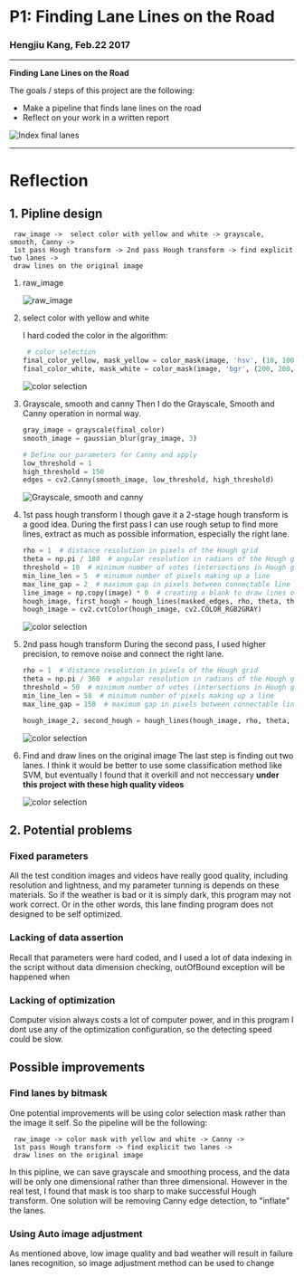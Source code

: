 # **P1: Finding Lane Lines on the Road**

### Hengjiu Kang, Feb.22 2017

---

**Finding Lane Lines on the Road**

The goals / steps of this project are the following:
* Make a pipeline that finds lane lines on the road
* Reflect on your work in a written report

![Index final lanes](./images/final_lanes.png)

---

# Reflection

## 1. Pipline design
```
 raw_image ->  select color with yellow and white -> grayscale, smooth, Canny ->
 1st pass Hough transform -> 2nd pass Hough transform -> find explicit two lanes ->
 draw lines on the original image
```



1. raw_image

    ![raw_image](./images/raw.png)
2. select color with yellow and white

    I hard coded the color in the algorithm:
    ```python
     # color selection
    final_color_yellow, mask_yellow = color_mask(image, 'hsv', (10, 100, 100), (30, 255, 255))
    final_color_white, mask_white = color_mask(image, 'bgr', (200, 200, 200), (255, 255, 255))
    ```

    ![color selection](./images/color_select.png)
3. Grayscale, smooth and canny
    Then I do the Grayscale, Smooth and Canny operation in normal way.
    ```python
    gray_image = grayscale(final_color)
    smooth_image = gaussian_blur(gray_image, 3)

    # Define our parameters for Canny and apply
    low_threshold = 1
    high_threshold = 150
    edges = cv2.Canny(smooth_image, low_threshold, high_threshold)
    ```

    ![Grayscale, smooth and canny](./images/gray_smooth_canny.png)
4. 1st pass hough transform
    I though gave it a 2-stage hough transform is a good idea.
    During the first pass I can use rough setup to find more
    lines, extract as much as possible information, especially
    the right lane.
    ```python
    rho = 1  # distance resolution in pixels of the Hough grid
    theta = np.pi / 180  # angular resolution in radians of the Hough grid
    threshold = 10  # minimum number of votes (intersections in Hough grid cell)
    min_line_len = 5  # minimum number of pixels making up a line
    max_line_gap = 2  # maximum gap in pixels between connectable line segments
    line_image = np.copy(image) * 0  # creating a blank to draw lines on
    hough_image, first_hough = hough_lines(masked_edges, rho, theta, threshold, min_line_len, max_line_gap)
    hough_image = cv2.cvtColor(hough_image, cv2.COLOR_RGB2GRAY)
    ```

    ![color selection](./images/first_hough.png)
5. 2nd pass hough transform
    During the second pass, I used higher precision, to remove
    noise and connect the right lane.
    ```python
    rho = 1  # distance resolution in pixels of the Hough grid
    theta = np.pi / 360  # angular resolution in radians of the Hough grid
    threshold = 50  # minimum number of votes (intersections in Hough grid cell)
    min_line_len = 50  # minimum number of pixels making up a line
    max_line_gap = 150  # maximum gap in pixels between connectable line segments

    hough_image_2, second_hough = hough_lines(hough_image, rho, theta, threshold, min_line_len, max_line_gap)
    ```

    ![color selection](./images/second_hough.png)
6. Find and draw lines on the original image
    The last step is finding out two lanes. I think it would be better
    to use some classification method like SVM, but eventually I found that
    it overkill and not neccessary **under this project with these
    high quality videos**

    ![color selection](./images/final_lanes.png)

## 2. Potential problems
### Fixed parameters
All the test condition images and videos have really good quality, including
resolution and lightness, and my parameter tunning is depends on these
materials. So if the weather is bad or it is simply dark, this program
may not work correct. Or in the other words, this lane finding program
does not designed to be self optimized.

### Lacking of data assertion
Recall that parameters were hard coded, and I used a lot of data indexing
 in the script without data dimension checking, outOfBound exception
 will be happened when


### Lacking of optimization
Computer vision always costs a lot of computer power, and in this program
I dont use any of the optimization configuration, so the detecting speed
could be slow.


## Possible improvements
### Find lanes by bitmask
One potential improvements will be using color selection mask rather than
the image it self.
So the pipeline will be the following:
```
 raw_image -> color mask with yellow and white -> Canny ->
 1st pass Hough transform -> find explicit two lanes ->
 draw lines on the original image
```
In this pipline, we can save grayscale and smoothing process, and the data
will be only one dimensional rather than three dimensional. However in the
real test, I found that mask is too sharp to make successful Hough transform.
One solution will be removing Canny edge detection, to "inflate" the lanes.

### Using Auto image adjustment
As mentioned above, low image quality and bad weather will result in
failure lanes recognition, so image adjustment method can be used to
change
